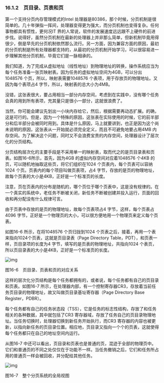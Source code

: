 ### 16.1.2　页目录、页表和页

第一个支持分页内存管理模式的Intel 处理器是80386，那个时候，分页机制是很简单的。几十年弹指一挥间，处理器变得更为强大，而分页机制也变得复杂。任何事物都具有惯性，更何况IT 界的人常说，软件的发展速度远远跟不上硬件的前进步伐。说得好，虽然分页机制在最新的处理器上并非那么简单，但新机制毕竟用得很少，倒是早先的分页机制依然那么流行。另一方面，因为兼容方面的原因，最初的分页机制是所有处理器都支持的，从最初的分页机制开始学习，可以很容易进一步理解其他分页机制，毕竟它们是一脉相承的。

我们知道，为了完成从虚拟地址（线性地址）到物理地址的转换，操作系统应当为每个任务准备一张页映射表。因为任务的虚拟地址空间为4GB，可以分出1048576 个页，所以，映射表需要1048576 个表项，用于存放页的物理地址。又因为每个表项占4 字节，所以，映射表的总大小为4MB。

没错，这张表很大，要占用相当一部分内存空间，考虑到在实践中，没有哪个任务会真的用到所有表项，充其量只是很小一部分，这就很浪费了。

当然，你可能会建议先划出一小块内存给它，然后，根据需要再动态扩展。的确，这是可行的。但是，因为一个特殊的原因，这张表在实际使用的时候，它的前半部分和后半部分会被同时用到。具体是什么原因，马上就要讲到，也正是因为这个尚未说明的原因，这张表从一开始就必须完全定义，而且不可避免地要占用4MB 内存空间。为了解决这个问题，同时又不会浪费宝贵的内存空间，处理器设计了层次化的分页结构。

分页结构层次化的主要手段是不采用单一的映射表，取而代之的是页目录表和页表。如图16-6所示，首先，因为4GB 的虚拟内存空间对应着1048576 个4KB 的页，可以随机地抽取这些页，将它们组织在1024 个页表内，每个页表可以容纳1024 个页。页表内的每个项目叫做页表项，占4 字节，存放的是页的物理地址，故每个页表的大小是4KB，正好是一个标准页的长度。

注意，页在页表内的分布是随机的，哪个页位于哪个页表中，这是没有规律的。在一个真实的系统中，老任务不断被关闭，新任务不断被创建并投入运行，页面的回收和再分配没有什么规律可言。

由于页表中存放的是页的物理地址，故每个页表项占4 字节，这样，每个页表占4096 字节，正好是一个物理页的大小，可以很方便地用一个物理页来定义每个页表。

如图16-6 所示，在将1048576 个页归拢到1024 个页表之后，接着，再用一个表来指向1024个页表，这就是页目录表（Page Directory Table，PDT），和页表一样，页目录项的长度为4 字节，填写的是页表的物理地址，共指向1024 个表页，所以页目录表的大小是4KB，正好是一个标准页的长度。

![img](../0-Assets/Epubook/x86汇编语言从实模式到保护模式_李忠_等_Z_Library/images/00676.jpeg)

图16-6　页目录、页表和页的对应关系

这样的层次化分页结构是每个任务都拥有的，或者说，每个任务都有自己的页目录和页表。如图16-7 所示，在处理器内部，有一个控制寄存器CR3，存放着当前任务页目录的物理地址，故又叫做页目录基址寄存器（Page Directory Base Register，PDBR）。

每个任务都有自己的任务状态段（TSS），它是任务的标志性结构，存放了和任务相关的各种数据，其中就包括了CR3 寄存器域，存放了任务自己的页目录物理地址。当任务切换时，处理器切换到新任务开始执行，而CR3 寄存器的内容也被更新，以指向新任务的页目录位置。相应地，页目录又指向一个个的页表，这就使得每个任务都只在自己的地址空间内运行。

从图16-7 中还可以看出，页目录和页表也是普通的页，混迹于全部的物理页中。它们和普通页的不同之处仅仅在于功能不一样。当任务撤销之后，它们和任务所占用的普通页一样会被回收，并分配给其他任务。

![img](../0-Assets/Epubook/x86汇编语言从实模式到保护模式_李忠_等_Z_Library/images/00677.jpeg)

图16-7　整个分页系统的全局视图